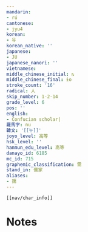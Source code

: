 ```yaml
---
mandarin:
- rú
cantonese:
- jyu4
korean:
- 유
korean_native: ''
japanese:
- JU
japanese_nanori: ''
vietnamese:
middle_chinese_initial: ȵ
middle_chinese_final: ɨo
stroke_count: '16'
radical: 人
skip_number: 1-2-14
grade_level: 6
pos: ''
english:
- Confucian scholar|
羅馬字: nu
韓文: '[[누]]'
joyo_level: 高等
hsk_level: ''
hanmun_edu_level: 高等
danayo_id: 6185
mc_id: 715
graphemic_classification: 需
stand_in: 儒家
aliases:
- 孺
---
```

```meta-bind-embed
[[nav/char_info]]
```

# Notes
